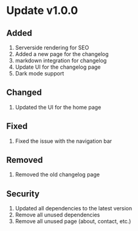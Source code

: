 # Update v1.0.0

## Added

1. Serverside rendering for SEO
2. Added a new page for the changelog
3. markdown integration for changelog
4. Update UI for the changelog page
5. Dark mode support

## Changed

1. Updated the UI for the home page

## Fixed

1. Fixed the issue with the navigation bar

## Removed

1. Removed the old changelog page

## Security

1. Updated all dependencies to the latest version
2. Remove all unused dependencies
3. Remove all unused page (about, contact, etc.)
